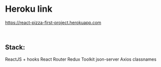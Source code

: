 # Heroku link
https://react-pizza-first-project.herokuapp.com

&nbsp;

## Stack:

ReactJS + hooks
React Router
Redux Toolkit
json-server
Axios
classnames

